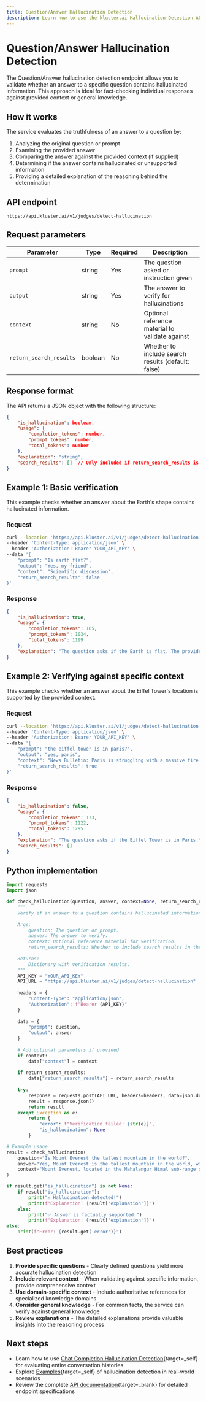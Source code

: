 ```yaml
---
title: Question/Answer Hallucination Detection
description: Learn how to use the kluster.ai Hallucination Detection API to validate the truthfulness of answers to questions.
---
```


# Question/Answer Hallucination Detection

The Question/Answer hallucination detection endpoint allows you to validate whether an answer to a specific question contains hallucinated information. This approach is ideal for fact-checking individual responses against provided context or general knowledge.

## How it works

The service evaluates the truthfulness of an answer to a question by:

1. Analyzing the original question or prompt
2. Examining the provided answer
3. Comparing the answer against the provided context (if supplied)
4. Determining if the answer contains hallucinated or unsupported information
5. Providing a detailed explanation of the reasoning behind the determination

## API endpoint

```
https://api.kluster.ai/v1/judges/detect-hallucination
```

## Request parameters

| Parameter | Type | Required | Description |
| --- | --- | --- | --- |
| `prompt` | string | Yes | The question asked or instruction given |
| `output` | string | Yes | The answer to verify for hallucinations |
| `context` | string | No | Optional reference material to validate against |
| `return_search_results` | boolean | No | Whether to include search results (default: false) |

## Response format

The API returns a JSON object with the following structure:

```json
{
    "is_hallucination": boolean,
    "usage": {
        "completion_tokens": number,
        "prompt_tokens": number,
        "total_tokens": number
    },
    "explanation": "string",
    "search_results": []  // Only included if return_search_results is true
}
```

## Example 1: Basic verification

This example checks whether an answer about the Earth's shape contains hallucinated information.

### Request

```bash
curl --location 'https://api.kluster.ai/v1/judges/detect-hallucination' \
--header 'Content-Type: application/json' \
--header 'Authorization: Bearer YOUR_API_KEY' \
--data '{
    "prompt": "Is earth flat?",
    "output": "Yes, my friend",
    "context": "Scientific discussion",
    "return_search_results": false
}'
```

### Response

```json
{
    "is_hallucination": true,
    "usage": {
        "completion_tokens": 165,
        "prompt_tokens": 1034,
        "total_tokens": 1199
    },
    "explanation": "The question asks if the Earth is flat. The provided answer 'Yes, my friend' affirms that the Earth is flat. However, this contradicts well-established scientific knowledge. The Earth has been proven to be approximately spherical through multiple lines of evidence including satellite imagery, circumnavigation, observation of ships disappearing hull-first over the horizon, and the curved shadow of the Earth during lunar eclipses. The answer provided is scientifically inaccurate and constitutes a hallucination."
}
```

## Example 2: Verifying against specific context

This example checks whether an answer about the Eiffel Tower's location is supported by the provided context.

### Request

```bash
curl --location 'https://api.kluster.ai/v1/judges/detect-hallucination' \
--header 'Content-Type: application/json' \
--header 'Authorization: Bearer YOUR_API_KEY' \
--data '{
    "prompt": "the eiffel tower is in paris?",
    "output": "yes, paris",
    "context": "News Bulletin: Paris is struggling with a massive fire since 7am CET time",
    "return_search_results": true
}'
```

### Response

```json
{
    "is_hallucination": false,
    "usage": {
        "completion_tokens": 173,
        "prompt_tokens": 1122,
        "total_tokens": 1295
    },
    "explanation": "The question asks if the Eiffel Tower is in Paris.\nThe provided document does not mention the Eiffel Tower or its location.\nThe answer 'yes, paris' confirms the Eiffel Tower is in Paris but does not provide any factual basis or reference from the document.\nThe general knowledge that the Eiffel Tower is in Paris is correct, but the answer does not use information from the provided document.\nThe response does not introduce false information, but it also does not use the provided document to support the claim.",
    "search_results": []
}
```

## Python implementation

```python
import requests
import json

def check_hallucination(question, answer, context=None, return_search_results=False):
    """
    Verify if an answer to a question contains hallucinated information.
    
    Args:
        question: The question or prompt.
        answer: The answer to verify.
        context: Optional reference material for verification.
        return_search_results: Whether to include search results in the response.
        
    Returns:
        Dictionary with verification results.
    """
    API_KEY = "YOUR_API_KEY"
    API_URL = "https://api.kluster.ai/v1/judges/detect-hallucination"
    
    headers = {
        "Content-Type": "application/json",
        "Authorization": f"Bearer {API_KEY}"
    }
    
    data = {
        "prompt": question,
        "output": answer
    }
    
    # Add optional parameters if provided
    if context:
        data["context"] = context
        
    if return_search_results:
        data["return_search_results"] = return_search_results
    
    try:
        response = requests.post(API_URL, headers=headers, data=json.dumps(data))
        result = response.json()
        return result
    except Exception as e:
        return {
            "error": f"Verification failed: {str(e)}",
            "is_hallucination": None
        }

# Example usage
result = check_hallucination(
    question="Is Mount Everest the tallest mountain in the world?",
    answer="Yes, Mount Everest is the tallest mountain in the world, with a height of 8,849 meters above sea level.",
    context="Mount Everest, located in the Mahalangur Himal sub-range of the Himalayas, is Earth's highest mountain above sea level, with an elevation of 8,848.86 meters (29,031.7 ft)."
)

if result.get("is_hallucination") is not None:
    if result["is_hallucination"]:
        print("⚠️ Hallucination detected!")
        print(f"Explanation: {result['explanation']}")
    else:
        print("✅ Answer is factually supported.")
        print(f"Explanation: {result['explanation']}")
else:
    print(f"Error: {result.get('error')}")
```

## Best practices

1. **Provide specific questions** - Clearly defined questions yield more accurate hallucination detection
2. **Include relevant context** - When validating against specific information, provide comprehensive context
3. **Use domain-specific context** - Include authoritative references for specialized knowledge domains
4. **Consider general knowledge** - For common facts, the service can verify against general knowledge
5. **Review explanations** - The detailed explanations provide valuable insights into the reasoning process

## Next steps

- Learn how to use [Chat Completion Hallucination Detection](/get-started/hallucination-agent/chat-completion/){target=_self} for evaluating entire conversation histories
- Explore [Examples](/get-started/hallucination-agent/examples/){target=_self} of hallucination detection in real-world scenarios
- Review the complete [API documentation](/api-reference/reference/){target=_blank} for detailed endpoint specifications
